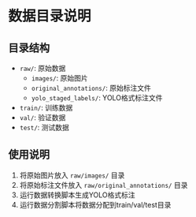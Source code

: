 # 数据目录说明

## 目录结构
- `raw/`: 原始数据
  - `images/`: 原始图片
  - `original_annotations/`: 原始标注文件
  - `yolo_staged_labels/`: YOLO格式标注文件
- `train/`: 训练数据
- `val/`: 验证数据  
- `test/`: 测试数据

## 使用说明
1. 将原始图片放入 `raw/images/` 目录
2. 将原始标注文件放入 `raw/original_annotations/` 目录
3. 运行数据转换脚本生成YOLO格式标注
4. 运行数据分割脚本将数据分配到train/val/test目录
